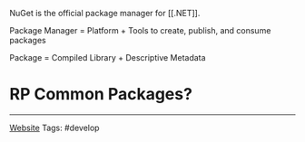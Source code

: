 
NuGet is the official package manager for [[.NET]].

Package Manager = Platform + Tools to create, publish, and consume packages

Package = Compiled Library + Descriptive Metadata


# RP Common Packages?

---
[Website](https://www.nuget.org/)
Tags: #develop 